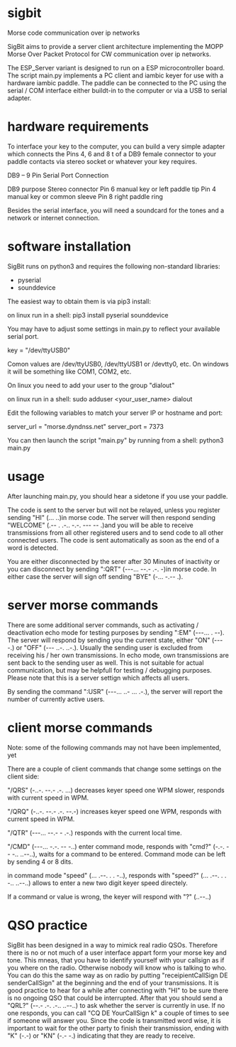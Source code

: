 # sigbit
Morse code communication over ip networks

SigBit aims to provide a server client architecture implementing the MOPP Morse Over Packet Protocol for CW communication over ip networks.

The ESP_Server variant is designed to run on a ESP microcontroller board.
The script main.py implements a PC client and iambic keyer for use with a hardware iambic paddle. The paddle can be connected to the PC using the serial / COM interface either buildt-in to the computer or via a USB to serial adapter.

# hardware requirements

To interface your key to the computer, you can build a very simple adapter which connects the Pins 4, 6 and 8 t of a DB9 female connector to your paddle contacts via stereo socket or whatever your key requires.

DB9 – 9 Pin Serial Port Connection

DB9		purpose						Stereo connector
Pin 6	manual key or left paddle 	tip
Pin 4	manual key or common 		sleeve
Pin 8	right paddle 				ring

Besides the serial interface, you will need a soundcard for the tones and a network or internet connection.

# software installation

SigBit runs on python3 and requires the following non-standard libraries:

* pyserial
* sounddevice

The easiest way to obtain them is via pip3 install:

on linux run in a shell: 
pip3 install pyserial sounddevice


You may have to adjust some settings in main.py to reflect your available serial port.

key = "/dev/ttyUSB0"

Comon values are /dev/ttyUSB0, /dev/ttyUSB1 or /devtty0, etc. 
On windows it will be something like COM1, COM2, etc.

On linux you need to add your user to the group "dialout"

on linux run in a shell: 
sudo adduser <your_user_name> dialout

Edit the following variables to match your server IP or hostname and port:

server_url = "morse.dyndnss.net"
server_port = 7373


You can then launch the script "main.py" by running from a shell:
python3 main.py


# usage
After launching main.py, you should hear a sidetone if you use your paddle. 

The code is sent to the server but will not be relayed, unless you register sending "HI" (... ..)in morse code. The server will then respond sending "WELCOME" (.-- . .-.. -.-. --- -- .)and you will be able to receive transmissions from all other registered users and to send code to all other connected users. The code is sent automatically as soon as the end of a word is detected.

You are either disconnected by the serer after 30 Minutes of inactivity or you can disconnect by sending ":QRT" (---... --.- .-. -)in morse code. In either case the server will sign off sending "BYE" (-... -.-- .).

# server morse commands
There are some additional server commands, such as activating / deactivation echo mode for testing purposes by sending ":EM" (---... . --). The server will respond by sending you the current state, either "ON" (--- -.) or "OFF" (--- ..-. ..-.). Usually the sending user is excluded from receiving his / her own transmissions. In echo mode, own transmissions are sent back to the sending user as well. This is not suitable for actual communication, but may be helpfull for testing / debugging purposes. Please note that this is a server settign which affects all users.

By sending the command ":USR" (---... ..- ... .-.), the server will report the number of currently active users.

# client morse commands
Note: some of the following commands may not have been implemented, yet

There are a couple of client commands that change some settings on the client side:

"/QRS" (-..-. --.- .-. ...) decreases keyer speed one WPM slower, responds with current speed in WPM.


"/QRQ" (-..-. --.- .-. --.-) increases keyer speed one WPM, responds with current speed in WPM.

"/QTR" (---... --.- - .-.) responds with the current local time.

"/CMD" (---... -.-. -- -..) enter command mode, responds with "cmd?" (-.-. -- -.. ..--..), waits for a command to be entered. Command mode can be left by sending 4 or 8 dits.

in command mode "speed" (... .--. . . -..), responds with "speed?" (... .--. . . -.. ..--..) allows to enter a new two digit keyer speed directely.

If a command or value is wrong, the keyer will respond with "?" (..--..)

# QSO practice
SigBit has been designed in a way to mimick real radio QSOs. Therefore there is no or not much of a user interface appart form your morse key and tone. This mneas, that you have to identify yourself with your callsign as if you where on the radio. Otherwise nobody will know who is talking to who. You can do this the same way as on radio by putting "receipientCallSign DE senderCallSign" at the beginning and the end of your transmissions.
It is good practice to hear for a while after connecting with "HI" to be sure there is no ongoing QSO that could be interrupted. After that you should send a "QRL?" (--.- .-. .-.. ..--..) to ask whether the server is currently in use.
If no one responds, you can call "CQ DE YourCallSign k" a couple of times to see if someone will answer you.
Since the code is transmitted word wise, it is important to wait for the other party to finish their transmission, ending with "K" (-.-) or "KN" (-.- -.) indicating that they are ready to receive. 
